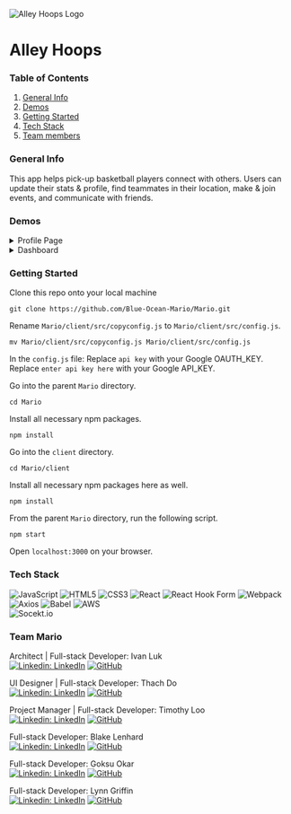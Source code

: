 ![Alley Hoops Logo](https://user-images.githubusercontent.com/46430556/194718808-89d30bef-fb99-49b5-a8f7-454195e60a63.png)
# Alley Hoops

### Table of Contents
1. [General Info](#general-info)
2. [Demos](#demo)
3. [Getting Started](#start)
4. [Tech Stack](#tech)
5. [Team members](#team)

<a name="general-info"></a>
### General Info 
<!--![Draft](https://img.shields.io/badge/Draft-5a29e4.svg?style=flat&logoColor=white) <br />-->
This app helps pick-up basketball players connect with others. Users can update their stats & profile, find teammates in their location, make & join events, and communicate with friends.

<a name="demo"></a>
### Demos
<details><summary>Profile Page</summary>
  
![profilePage](https://user-images.githubusercontent.com/46430556/194717852-9228d2f2-b52f-4741-b75c-d9f14adbb7c3.gif)

</details>

<details><summary>Dashboard</summary>
  
![dashboard](https://user-images.githubusercontent.com/46430556/194718274-87f66a40-1ba1-4c3f-a657-1e49dad75fc9.gif)

</details>

<a name="start"></a>
### Getting Started
Clone this repo onto your local machine 
```
git clone https://github.com/Blue-Ocean-Mario/Mario.git
```

Rename `Mario/client/src/copyconfig.js` to `Mario/client/src/config.js`.
```
mv Mario/client/src/copyconfig.js Mario/client/src/config.js
```

In the `config.js` file:
Replace `api key` with your Google OAUTH_KEY.
Replace `enter api key here` with your Google API_KEY.

Go into the parent `Mario` directory.
```
cd Mario
```

Install all necessary npm packages.
```
npm install
```

Go into the `client` directory.
```
cd Mario/client
```

Install all necessary npm packages here as well.
```
npm install
```

From the parent `Mario` directory, run the following script.
```
npm start
```

Open `localhost:3000` on your browser.

<a name="tech"></a>
### Tech Stack
![JavaScript](https://img.shields.io/badge/javascript-%23323330.svg?style=for-the-badge&logo=javascript&logoColor=%23F7DF1E)
![HTML5](https://img.shields.io/badge/html5-%23E34F26.svg?style=for-the-badge&logo=html5&logoColor=white)
![CSS3](https://img.shields.io/badge/css3-%231572B6.svg?style=for-the-badge&logo=css3&logoColor=white)
![React](https://img.shields.io/badge/react-%2320232a.svg?style=for-the-badge&logo=react&logoColor=%2361DAFB)
![React Hook Form](https://img.shields.io/badge/React%20Hook%20Form-%23EC5990.svg?style=for-the-badge&logo=reacthookform&logoColor=white) 
![Webpack](https://img.shields.io/badge/webpack-%238DD6F9.svg?style=for-the-badge&logo=webpack&logoColor=black)
![Axios](https://img.shields.io/badge/axios-5a29e4.svg?style=for-the-badge&logo=axios&logoColor=white)
![Babel](https://img.shields.io/badge/Babel-F9DC3e?style=for-the-badge&logo=babel&logoColor=black)
![AWS](https://img.shields.io/badge/AWS-%23FF9900.svg?style=for-the-badge&logo=amazon-aws&logoColor=white) <br />
![Socekt.io](https://img.shields.io/badge/Socket.io-010101?&style=for-the-badge&logo=Socket.io&logoColor=white) <br />


<a name="team"></a>
### Team Mario
Architect | Full-stack Developer: Ivan Luk\
[![Linkedin: LinkedIn](https://img.shields.io/badge/linkedin-%230077B5.svg?style=for-the-badge&logo=linkedin&logoColor=white)](https://www.linkedin.com/in/luki1/)
[![GitHub](https://img.shields.io/badge/github-%23121011.svg?style=for-the-badge&logo=github&logoColor=white)](https://github.com/theivanluk)

UI Designer | Full-stack Developer: Thach Do\
[![Linkedin: LinkedIn](https://img.shields.io/badge/linkedin-%230077B5.svg?style=for-the-badge&logo=linkedin&logoColor=white)](https://www.linkedin.com/in/thachdo90/)
[![GitHub](https://img.shields.io/badge/github-%23121011.svg?style=for-the-badge&logo=github&logoColor=white)](https://github.com/thachdo90)

Project Manager | Full-stack Developer: Timothy Loo\
[![Linkedin: LinkedIn](https://img.shields.io/badge/linkedin-%230077B5.svg?style=for-the-badge&logo=linkedin&logoColor=white)](https://www.linkedin.com/in/timothy-j-loo/)
[![GitHub](https://img.shields.io/badge/github-%23121011.svg?style=for-the-badge&logo=github&logoColor=white)](https://github.com/TimothyLoo)

Full-stack Developer: Blake Lenhard\
[![Linkedin: LinkedIn](https://img.shields.io/badge/linkedin-%230077B5.svg?style=for-the-badge&logo=linkedin&logoColor=white)](https://www.linkedin.com/in/blake-lenhard/)
[![GitHub](https://img.shields.io/badge/github-%23121011.svg?style=for-the-badge&logo=github&logoColor=white)](https://github.com/Dieogenes)

Full-stack Developer: Goksu Okar\
[![Linkedin: LinkedIn](https://img.shields.io/badge/linkedin-%230077B5.svg?style=for-the-badge&logo=linkedin&logoColor=white)](https://www.linkedin.com/in/goksuokar/)
[![GitHub](https://img.shields.io/badge/github-%23121011.svg?style=for-the-badge&logo=github&logoColor=white)](https://github.com/GoksuOkar)

Full-stack Developer: Lynn Griffin\
[![Linkedin: LinkedIn](https://img.shields.io/badge/linkedin-%230077B5.svg?style=for-the-badge&logo=linkedin&logoColor=white)](https://www.linkedin.com/in/grifflynn/)
[![GitHub](https://img.shields.io/badge/github-%23121011.svg?style=for-the-badge&logo=github&logoColor=white)](https://github.com/GriffLynn)

